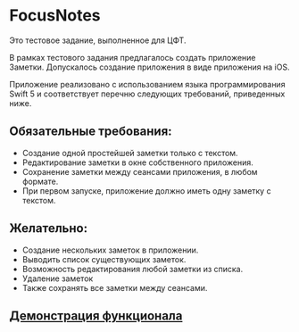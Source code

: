 # FocusNotes
Это тестовое задание, выполненное для ЦФТ.

В рамках тестового задания предлагалось создать приложение Заметки. Допускалось создание приложения в виде приложения на iOS.

Приложение реализовано с использованием языка программирования Swift 5 и соответствует перечню следующих требований, приведенных ниже.

## Обязательные требования:
* Создание одной простейшей заметки только с текстом.
* Редактирование заметки в окне собственного приложения.
* Сохранение заметки между сеансами приложения, в любом формате.
* При первом запуске, приложение должно иметь одну заметку с текстом.

## Желательно:
* Создание нескольких заметок в приложении.
* Выводить список существующих заметок.
* Возможность редактирования любой заметки из списка.
* Удаление заметок
* Также сохранять все заметки между сеансами.


## [Демонстрация функционала](https://i.imgur.com/UAXxI1O.mp4)

